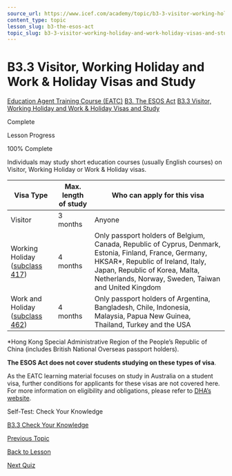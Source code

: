```yaml
---
source_url: https://www.icef.com/academy/topic/b3-3-visitor-working-holiday-and-work-holiday-visas-and-study/
content_type: topic
lesson_slug: b3-the-esos-act
topic_slug: b3-3-visitor-working-holiday-and-work-holiday-visas-and-study
---
```


# B3.3 Visitor, Working Holiday and Work & Holiday Visas and Study

[Education Agent Training Course (EATC)](https://www.icef.com/academy/courses/education-agent-training-course-eatc/) [B3. The ESOS Act](https://www.icef.com/academy/lessons/b3-the-esos-act/) [B3.3 Visitor, Working Holiday and Work & Holiday Visas and Study](https://www.icef.com/academy/topic/b3-3-visitor-working-holiday-and-work-holiday-visas-and-study/)

Complete

Lesson Progress 

100% Complete 

Individuals may study short education courses (usually English courses) on Visitor, Working Holiday or Work & Holiday visas.

**Visa Type**| **Max. length of study**| **Who can apply for this visa**  
---|---|---  
Visitor| 3 months| Anyone  
Working Holiday ([subclass 417](https://immi.homeaffairs.gov.au/visas/getting-a-visa/visa-listing/work-holiday-417))| 4 months| Only passport holders of Belgium, Canada, Republic of Cyprus, Denmark, Estonia, Finland, France, Germany, HKSAR*, Republic of Ireland, Italy, Japan, Republic of Korea, Malta, Netherlands, Norway, Sweden, Taiwan and United Kingdom  
Work and Holiday ([subclass 462](https://immi.homeaffairs.gov.au/visas/getting-a-visa/visa-listing/work-holiday-462))| 4 months| Only passport holders of Argentina, Bangladesh, Chile, Indonesia, Malaysia, Papua New Guinea, Thailand, Turkey and the USA  
  
*Hong Kong Special Administrative Region of the People’s Republic of China (includes British National Overseas passport holders).

**The ESOS Act does not cover students studying on these types of visa**.

As the EATC learning material focuses on study in Australia on a student visa, further conditions for applicants for these visas are not covered here. For more information on eligibility and obligations, please refer to [DHA’s website](https://www.homeaffairs.gov.au/).

Self-Test: Check Your Knowledge

[ B3.3 Check Your Knowledge ](https://www.icef.com/academy/quizzes/b3-3-check-your-knowledge-2/)

[ Previous Topic ](https://www.icef.com/academy/topic/b3-2-protection-for-international-students/)

[Back to Lesson](https://www.icef.com/academy/lessons/b3-the-esos-act/)

[ Next Quiz ](https://www.icef.com/academy/quizzes/b3-3-check-your-knowledge-2/)
